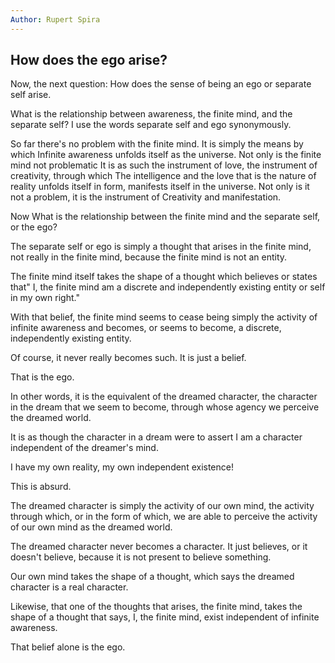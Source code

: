 ```yaml
---
Author: Rupert Spira
---
```




## How does the ego arise?

Now, the next question: How does the sense of being an ego or separate self arise.

What is the relationship between awareness, the finite mind, and the separate self? I use the words separate self and ego synonymously.

So far there's no problem with the finite mind. It is simply the means by which Infinite awareness unfolds itself as the universe. Not only is the finite mind not problematic It is as such the instrument of love, the instrument of creativity, through which The intelligence and the love that is the nature of reality unfolds itself in form, manifests itself in the universe. Not only is it not a problem, it is the instrument of Creativity and manifestation.

Now What is the relationship between the finite mind and the separate self, or the ego?

The separate self or ego is simply a thought that arises in the finite mind, not really in the finite mind, because the finite mind is not an entity.

The finite mind itself takes the shape of a thought which believes or states that" I, the finite mind am a discrete and independently existing entity or self in my own right."

With that belief, the finite mind seems to cease being simply the activity of infinite awareness and becomes, or seems to become, a discrete, independently existing entity.

Of course, it never really becomes such. It is just a belief.

That is the ego.

In other words, it is the equivalent of the dreamed character, the character in the dream that we seem to become, through whose agency we perceive the dreamed world.

It is as though the character in a dream were to assert I am a character independent of the dreamer's mind.

I have my own reality, my own independent existence!

This is absurd.

The dreamed character is simply the activity of our own mind, the activity through which, or in the form of which, we are able to perceive the activity of our own mind as the dreamed world.

The dreamed character never becomes a character. It just believes, or it doesn't believe, because it is not present to believe something.

Our own mind takes the shape of a thought, which says the dreamed character is a real character.

Likewise, that one of the thoughts that arises, the finite mind, takes the shape of a thought that says, I, the finite mind, exist independent of infinite awareness.

That belief alone is the ego.